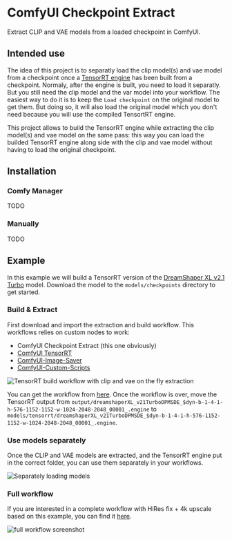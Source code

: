 # ComfyUI Checkpoint Extract

Extract CLIP and VAE models from a loaded checkpoint in ComfyUI.

## Intended use

The idea of this project is to separatly load the clip model(s) and vae model from a checkpoint once a [TensorRT engine](https://github.com/comfyanonymous/ComfyUI_TensorRT) has been built from a checkpoint. Normaly, after the engine is built, you need to load it separatly. But you still need the clip model and the var model into your workflow. The easiest way to do it is to keep the `Load checkpoint` on the original model to get them. But doing so, it will also load the original model which you don't need because you will use the compiled TensortRT engine.

This project allows to build the TensorRT engine while extracting the clip model(s) and vae model on the same pass: this way you can load the builded TensorRT engine along side with the clip and vae model without having to load the original checkpoint.

## Installation

### Comfy Manager

TODO

### Manually

TODO

## Example

In this example we will build a TensorRT version of the [DreamShaper XL v2.1 Turbo](https://civitai.com/models/112902?modelVersionId=351306) model. Download the model to the `models/checkpoints` directory to get started.

### Build & Extract

First download and import the extraction and build workflow. This workflows relies on custom nodes to work:

- ComfyUI Checkpoint Extract (this one obviously)
- [ComfyUI TensorRT](https://github.com/comfyanonymous/ComfyUI_TensorRT)
- [ComfyUI-Image-Saver](https://github.com/farizrifqi/ComfyUI-Image-Saver)
- [ComfyUI-Custom-Scripts](https://github.com/pythongosssss/ComfyUI-Custom-Scripts)

![TensorRT build workflow with clip and vae on the fly extraction](res/TensorRT%20build.png)

You can get the workflow from [here](res/TensorRT%20build.json). Once the workflow is over, move the TensorRT output from `output/dreamshaperXL_v21TurboDPMSDE_$dyn-b-1-4-1-h-576-1152-1152-w-1024-2048-2048_00001_.engine` to `models/tensorrt/dreamshaperXL_v21TurboDPMSDE_$dyn-b-1-4-1-h-576-1152-1152-w-1024-2048-2048_00001_.engine`.

### Use models separately

Once the CLIP and VAE models are extracted, and the TensorRT engine put in the correct folder, you can use them separately in your workflows.

![Separately loading models](res/trt_split_loading.png)

### Full workflow

If you are interested in a complete workflow with HiRes fix + 4k upscale based on this example, you can find it [here](res/DreamShaper%20XL%20Turbo%20TRT%20HiRes.json).

![full workflow screenshot](res/fullworkflow.png)
